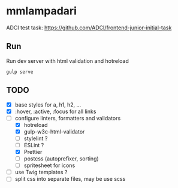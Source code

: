 mmlampadari
===========
ADCI test task: https://github.com/ADCI/frontend-junior-initial-task

Run
---
Run dev server with html validation and hotreload
```
gulp serve
```

TODO
----
- [x] base styles for a, h1, h2, ...
- [x] :hover, :active, :focus for all links
- [ ] configure linters, formatters and validators
  - [x] hotreload
  - [x] gulp-w3c-html-validator
  - [ ] stylelint ?
  - [ ] ESLint ?
  - [x] Prettier
  - [ ] postcss (autoprefixer, sorting)
  - [ ] spritesheet for icons
- [ ] use Twig templates ?
- [ ] split css into separate files, may be use scss
